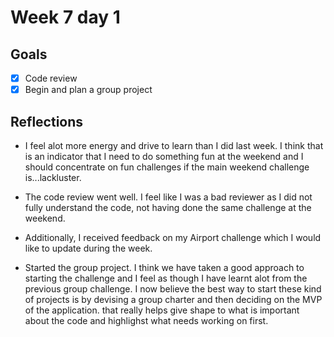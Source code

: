 # Week 7 day 1 

## Goals

* [x] Code review 
* [x] Begin and plan a group project

## Reflections

* I feel alot more energy and drive to learn than I did last week. I think that is an indicator that I need to do something fun at the weekend and I should concentrate on fun challenges if the main weekend challenge is...lackluster. 

* The code review went well. I feel like I was a bad reviewer as I did not fully understand the code, not having done the same challenge at the weekend. 

* Additionally, I received feedback on my Airport challenge which I would like to update during the week. 

* Started the group project. I think we have taken a good approach to starting the challenge and I feel as though I have learnt alot from the previous group challenge. I now believe the best way to start these kind of projects is by devising a group charter and then deciding on the MVP of the application. that really helps give shape to what is important about the code and highlighst what needs working on first. 

